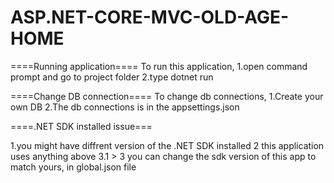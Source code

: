 # ASP.NET-CORE-MVC-OLD-AGE-HOME
====Running application====
To run this application, 
1.open command prompt and go to project folder
2.type dotnet run

====Change DB connection====
To change db connections,
1.Create your own DB
2.The db connections is in the appsettings.json

====.NET SDK installed issue===

1.you might have diffrent version of the .NET SDK installed
2 this application uses anything above 3.1 >
3 you can change the sdk version of this app to match yours, in global.json file
